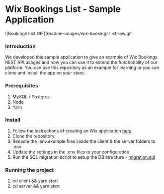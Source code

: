 # Wix Bookings List - Sample Application
![Bookings List GIF](readme-images/wix-bookings-list-low.gif

### Introduction
We developed this sample application to give an example of Wix Bookings REST API usages and how you can use it to extend
the functionality of our platform. You can use this repository as an example for learning or you can clone and install the app on your store.

### Prerequisites
1. MySQL / Postgres
1. Node
1. Yarn

### Install
1. Follow the instructions of creating an Wix application [here](https://github.com/wix-incubator/sample-wix-rest-app)
1. Clone the repository
1. Rename the .env.example files inside the client & the server folders to .env
1. Update the settings in the .env files to your configuration
1. Run the SQL migration script to setup the DB structure - [migration.sql](migration.sql)

### Running the project
1. cd client && yarn start
1. cd server && yarn start 